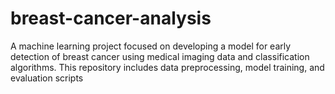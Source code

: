 # breast-cancer-analysis
A machine learning project focused on developing a model for early detection of breast cancer using medical imaging data and classification algorithms. This repository includes data preprocessing, model training, and evaluation scripts
